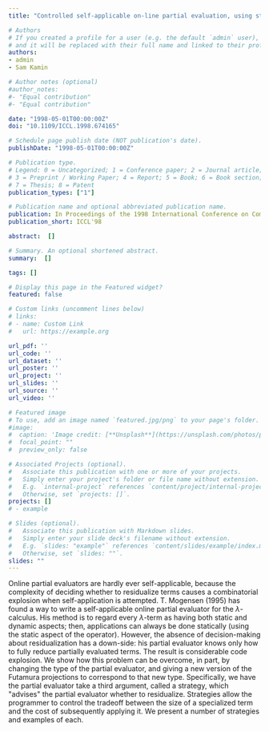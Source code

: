 ```yaml
---
title: "Controlled self-applicable on-line partial evaluation, using strategies"

# Authors
# If you created a profile for a user (e.g. the default `admin` user), write the username (folder name) here 
# and it will be replaced with their full name and linked to their profile.
authors:
- admin
- Sam Kamin

# Author notes (optional)
#author_notes:
#- "Equal contribution"
#- "Equal contribution"

date: "1998-05-01T00:00:00Z"
doi: "10.1109/ICCL.1998.674165"

# Schedule page publish date (NOT publication's date).
publishDate: "1998-05-01T00:00:00Z"

# Publication type.
# Legend: 0 = Uncategorized; 1 = Conference paper; 2 = Journal article;
# 3 = Preprint / Working Paper; 4 = Report; 5 = Book; 6 = Book section;
# 7 = Thesis; 8 = Patent
publication_types: ["1"]

# Publication name and optional abbreviated publication name.
publication: In Proceedings of the 1998 International Conference on Computer Languages (Cat. No.98CB36225)
publication_short: ICCL'98

abstract:  []

# Summary. An optional shortened abstract.
summary:  []

tags: []

# Display this page in the Featured widget?
featured: false

# Custom links (uncomment lines below)
# links:
# - name: Custom Link
#   url: https://example.org

url_pdf: ''
url_code: ''
url_dataset: ''
url_poster: ''
url_project: ''
url_slides: ''
url_source: ''
url_video: ''

# Featured image
# To use, add an image named `featured.jpg/png` to your page's folder. 
#image:
#  caption: 'Image credit: [**Unsplash**](https://unsplash.com/photos/pLCdAaMFLTE)'
#  focal_point: ""
#  preview_only: false

# Associated Projects (optional).
#   Associate this publication with one or more of your projects.
#   Simply enter your project's folder or file name without extension.
#   E.g. `internal-project` references `content/project/internal-project/index.md`.
#   Otherwise, set `projects: []`.
projects: []
# - example

# Slides (optional).
#   Associate this publication with Markdown slides.
#   Simply enter your slide deck's filename without extension.
#   E.g. `slides: "example"` references `content/slides/example/index.md`.
#   Otherwise, set `slides: ""`.
slides: ""
---
```


Online partial evaluators are hardly ever self-applicable, because the
complexity of deciding whether to residualize terms causes a combinatorial
explosion when self-application is attempted. T. Mogensen (1995) has found a
way to write a self-applicable online partial evaluator for the
$\lambda$-calculus. His method is to regard every $\lambda$-term as having
both static and dynamic aspects; then, applications can always be done
statically (using the static aspect of the operator). However, the absence of
decision-making about residualization has a down-side: his partial evaluator
knows only how to fully reduce partially evaluated terms. The result is
considerable code explosion. We show how this problem can be overcome, in part,
by changing the type of the partial evaluator, and giving a new version of the
Futamura projections to correspond to that new type. Specifically, we have the
partial evaluator take a third argument, called a strategy, which "advises" the
partial evaluator whether to residualize. Strategies allow the programmer to
control the tradeoff between the size of a specialized term and the cost of
subsequently applying it. We present a number of strategies and examples of
each.
